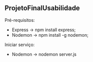 ## ProjetoFinalUsabilidade

Pré-requisitos:

- Express -> npm install express;
- Nodemon -> npm install -g nodemon;

Iniciar serviço:

- Nodemon -> nodemon server.js

